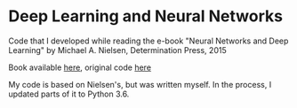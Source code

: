 # Deep Learning and Neural Networks

Code that I developed while reading the e-book "Neural Networks and Deep Learning" by Michael A. Nielsen, Determination Press, 2015

Book available [here](http://neuralnetworksanddeeplearning.com/index.html), original code [here](https://github.com/mnielsen/neural-networks-and-deep-learning)

My code is based on Nielsen's, but was written myself. In the process, I updated parts of it to Python 3.6.
